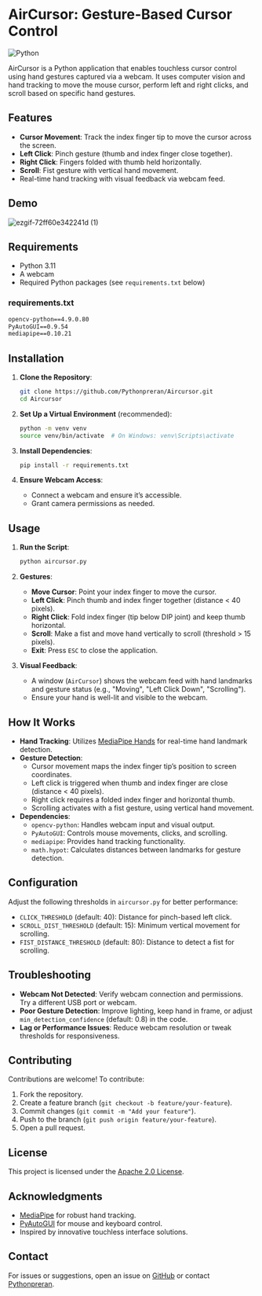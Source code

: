 # AirCursor: Gesture-Based Cursor Control

![Python](https://img.shields.io/badge/Python-3.11-blue)

AirCursor is a Python application that enables touchless cursor control using hand gestures captured via a webcam. It uses computer vision and hand tracking to move the mouse cursor, perform left and right clicks, and scroll based on specific hand gestures.

## Features
- **Cursor Movement**: Track the index finger tip to move the cursor across the screen.
- **Left Click**: Pinch gesture (thumb and index finger close together).
- **Right Click**: Fingers folded with thumb held horizontally.
- **Scroll**: Fist gesture with vertical hand movement.
- Real-time hand tracking with visual feedback via webcam feed.

## Demo
![ezgif-72ff60e342241d (1)](https://github.com/user-attachments/assets/93e12f41-bcfe-4894-8456-e1c0afb9f8c8)


## Requirements
- Python 3.11
- A webcam
- Required Python packages (see `requirements.txt` below)

### requirements.txt
```txt
opencv-python==4.9.0.80
PyAutoGUI==0.9.54
mediapipe==0.10.21
```

## Installation
1. **Clone the Repository**:
   ```bash
   git clone https://github.com/Pythonpreran/Aircursor.git
   cd Aircursor
   ```

2. **Set Up a Virtual Environment** (recommended):
   ```bash
   python -m venv venv
   source venv/bin/activate  # On Windows: venv\Scripts\activate
   ```

3. **Install Dependencies**:
   ```bash
   pip install -r requirements.txt
   ```

4. **Ensure Webcam Access**:
   - Connect a webcam and ensure it’s accessible.
   - Grant camera permissions as needed.

## Usage
1. **Run the Script**:
   ```bash
   python aircursor.py
   ```

2. **Gestures**:
   - **Move Cursor**: Point your index finger to move the cursor.
   - **Left Click**: Pinch thumb and index finger together (distance < 40 pixels).
   - **Right Click**: Fold index finger (tip below DIP joint) and keep thumb horizontal.
   - **Scroll**: Make a fist and move hand vertically to scroll (threshold > 15 pixels).
   - **Exit**: Press `ESC` to close the application.

3. **Visual Feedback**:
   - A window (`AirCursor`) shows the webcam feed with hand landmarks and gesture status (e.g., "Moving", "Left Click Down", "Scrolling").
   - Ensure your hand is well-lit and visible to the webcam.

## How It Works
- **Hand Tracking**: Utilizes [MediaPipe Hands](https://github.com/google/mediapipe) for real-time hand landmark detection.
- **Gesture Detection**:
  - Cursor movement maps the index finger tip’s position to screen coordinates.
  - Left click is triggered when thumb and index finger are close (distance < 40 pixels).
  - Right click requires a folded index finger and horizontal thumb.
  - Scrolling activates with a fist gesture, using vertical hand movement.
- **Dependencies**:
  - `opencv-python`: Handles webcam input and visual output.
  - `PyAutoGUI`: Controls mouse movements, clicks, and scrolling.
  - `mediapipe`: Provides hand tracking functionality.
  - `math.hypot`: Calculates distances between landmarks for gesture detection.

## Configuration
Adjust the following thresholds in `aircursor.py` for better performance:
- `CLICK_THRESHOLD` (default: 40): Distance for pinch-based left click.
- `SCROLL_DIST_THRESHOLD` (default: 15): Minimum vertical movement for scrolling.
- `FIST_DISTANCE_THRESHOLD` (default: 80): Distance to detect a fist for scrolling.

## Troubleshooting
- **Webcam Not Detected**: Verify webcam connection and permissions. Try a different USB port or webcam.
- **Poor Gesture Detection**: Improve lighting, keep hand in frame, or adjust `min_detection_confidence` (default: 0.8) in the code.
- **Lag or Performance Issues**: Reduce webcam resolution or tweak thresholds for responsiveness.

## Contributing
Contributions are welcome! To contribute:
1. Fork the repository.
2. Create a feature branch (`git checkout -b feature/your-feature`).
3. Commit changes (`git commit -m "Add your feature"`).
4. Push to the branch (`git push origin feature/your-feature`).
5. Open a pull request.

## License
This project is licensed under the [Apache 2.0 License](LICENSE).

## Acknowledgments
- [MediaPipe](https://github.com/google/mediapipe) for robust hand tracking.
- [PyAutoGUI](https://github.com/asweigart/pyautogui) for mouse and keyboard control.
- Inspired by innovative touchless interface solutions.

## Contact
For issues or suggestions, open an issue on [GitHub](https://github.com/Pythonpreran/Aircursor/issues) or contact [Pythonpreran](https://github.com/Pythonpreran).
